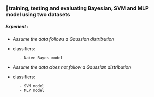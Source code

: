 ### :dart:training, testing and evaluating Bayesian, SVM and MLP model using two datasets

##### Experient :

- _Assume the data follows a Gaussian distribution_

- classifiers:

         - Naive Bayes model


- _Assume the data does not follow a Gaussian distribution_

- classifiers:

         - SVM model
         - MLP model

